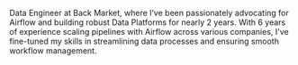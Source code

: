 Data Engineer at Back Market, where I’ve been passionately advocating for Airflow and building robust Data Platforms for nearly 2 years. 
With 6 years of experience scaling pipelines with Airflow across various companies, I've fine-tuned my skills in streamlining data processes and ensuring smooth workflow management.